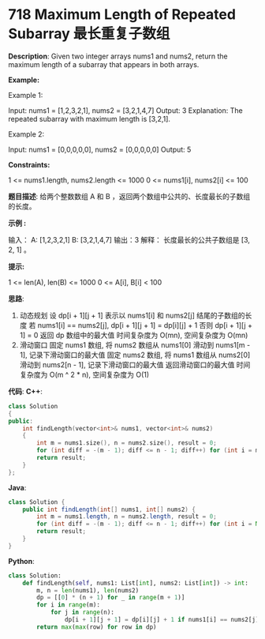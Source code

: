 # 718 Maximum Length of Repeated Subarray 最长重复子数组

__Description__:
Given two integer arrays nums1 and nums2, return the maximum length of a subarray that appears in both arrays.

__Example:__

Example 1:

Input: nums1 = [1,2,3,2,1], nums2 = [3,2,1,4,7]
Output: 3
Explanation: The repeated subarray with maximum length is [3,2,1].

Example 2:

Input: nums1 = [0,0,0,0,0], nums2 = [0,0,0,0,0]
Output: 5

__Constraints:__

1 <= nums1.length, nums2.length <= 1000
0 <= nums1[i], nums2[i] <= 100

__题目描述__:
给两个整数数组 A 和 B ，返回两个数组中公共的、长度最长的子数组的长度。

__示例 :__

输入：
A: [1,2,3,2,1]
B: [3,2,1,4,7]
输出：3
解释：
长度最长的公共子数组是 [3, 2, 1] 。

__提示:__

1 <= len(A), len(B) <= 1000
0 <= A[i], B[i] < 100

__思路__:

1. 动态规划
设 dp[i + 1][j + 1] 表示以 nums1[i] 和 nums2[j] 结尾的子数组的长度
若 nums1[i] == nums2[j], dp[i + 1][j + 1] = dp[i][j] + 1
否则 dp[i + 1][j + 1] = 0
返回 dp 数组中的最大值
时间复杂度为 O(mn), 空间复杂度为 O(mn)
2. 滑动窗口
固定 nums1 数组, 将 nums2 数组从 nums1[0] 滑动到 nums1[m - 1], 记录下滑动窗口的最大值
固定 nums2 数组, 将 nums1 数组从 nums2[0] 滑动到 nums2[n - 1], 记录下滑动窗口的最大值
返回滑动窗口的最大值
时间复杂度为 O(m ^ 2 \* n), 空间复杂度为 O(1)

__代码__:
__C++__:

```C++
class Solution 
{
public:
    int findLength(vector<int>& nums1, vector<int>& nums2) 
    {
        int m = nums1.size(), n = nums2.size(), result = 0;
        for (int diff = -(m - 1); diff <= n - 1; diff++) for (int i = max(0, -diff), l = (nums1[i] == nums2[i + diff]) ? 1 : 0; i < min(m, n - diff); i++, l = i < min(m, n - diff) ? ((nums1[i] == nums2[i + diff]) ? (l + 1) : 0) : 0) result = max(result, l);
        return result;
    }
};
```

__Java__:

```Java
class Solution {
    public int findLength(int[] nums1, int[] nums2) {
        int m = nums1.length, n = nums2.length, result = 0;
        for (int diff = -(m - 1); diff <= n - 1; diff++) for (int i = Math.max(0, -diff), l = (nums1[i] == nums2[i + diff]) ? 1 : 0; i < Math.min(m, n - diff); i++, l = i < Math.min(m, n - diff) ? ((nums1[i] == nums2[i + diff]) ? (l + 1) : 0) : 0) result = Math.max(result, l);
        return result;
    }
}
```

__Python__:

```Python
class Solution:
    def findLength(self, nums1: List[int], nums2: List[int]) -> int:
        m, n = len(nums1), len(nums2)
        dp = [[0] * (n + 1) for _ in range(m + 1)]
        for i in range(m):
            for j in range(n):
                dp[i + 1][j + 1] = dp[i][j] + 1 if nums1[i] == nums2[j] else 0
        return max(max(row) for row in dp)
```
